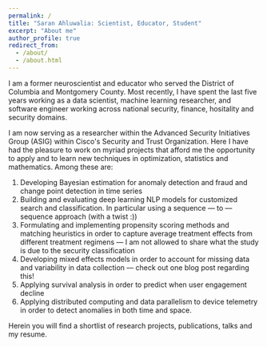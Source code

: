 ```yaml
---
permalink: /
title: "Saran Ahluwalia: Scientist, Educator, Student"
excerpt: "About me"
author_profile: true
redirect_from: 
  - /about/
  - /about.html
---
```



<!-- Greetings and welcome!
====== -->
I am a former neuroscientist and educator who served the District of Columbia and Montgomery County. Most recently, I have spent the last five years working as a data scientist, machine learning researcher, and software engineer working across national security, finance, hositality and security domains.

 I am now serving as a researcher within the Advanced Security Initiatives Group (ASIG) within Cisco's Security and Trust Organization. Here I have had the pleasure to work on myriad projects that afford me the opportunity to apply and to learn new techniques in optimization, statistics and mathematics. Among these are: 

1. Developing Bayesian estimation for anomaly detection and fraud and change point detection in time series
2. Building and evaluating deep learning NLP models for customized search and classification. In particular using a sequence — to — sequence approach (with a twist :))
3. Formulating and implementing propensity scoring methods and matching heuristics in order to capture average treatment effects from different treatment regimens — I am not allowed to share what the study is due to the security classification
4. Developing mixed effects models in order to account for missing data and variability in data collection — check out one blog post regarding this!
5. Applying survival analysis in order to predict when user engagement decline
6. Applying distributed computing and data parallelism to device telemetry in order to detect anomalies in both time and space.

Herein you will find a shortlist of research projects, publications, talks and my resume.

<!-- Example: editing a markdown file for a talk
![Editing a markdown file for a talk](/images/editing-talk.png) -->

